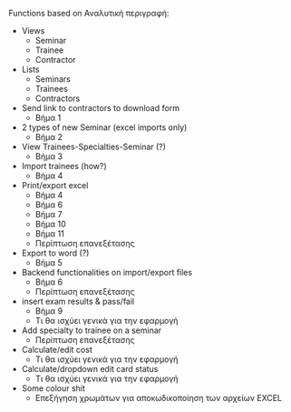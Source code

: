 Functions based on Αναλυτική περιγραφή:
 * Views
   + Seminar
   + Trainee
   + Contractor
 * Lists
   + Seminars
   + Trainees
   + Contractors
 * Send link to contractors to download form
   + Βήμα 1
 * 2 types of new Seminar (excel imports only)
   + Βήμα 2
 * View Trainees-Specialties-Seminar (?)
   + Βήμα 3
 * Import trainees (how?)
   + Βήμα 4
 * Print/export excel
   + Βήμα 4
   + Βήμα 6
   + Βήμα 7
   + Βήμα 10
   + Βήμα 11
   + Περίπτωση επανεξέτασης
 * Export to word (?)
   + Βήμα 5
 * Backend functionalities on import/export files
   + Βήμα 6
   + Περίπτωση επανεξέτασης
 * insert exam results & pass/fail
   + Βήμα 9
   + Τι θα ισχύει γενικά για την εφαρμογή
 * Add specialty to trainee on a seminar
   + Περίπτωση επανεξέτασης
 * Calculate/edit cost
   + Τι θα ισχύει γενικά για την εφαρμογή
 * Calculate/dropdown edit card status
   + Τι θα ισχύει γενικά για την εφαρμογή
 * Some colour shit
   + Επεξήγηση χρωμάτων για αποκωδικοποίηση των αρχείων EXCEL
